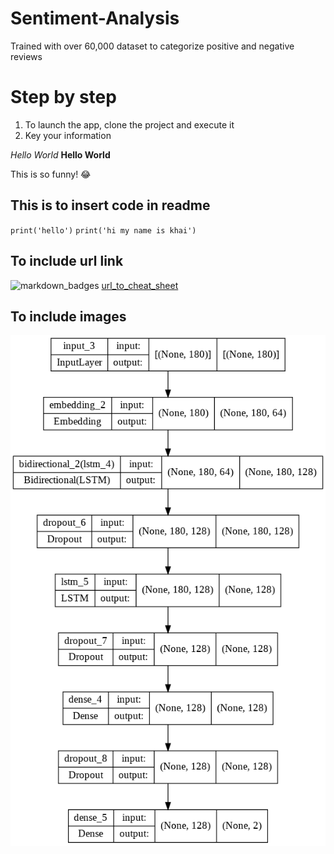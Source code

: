 # Sentiment-Analysis
 Trained with over 60,000 dataset to categorize positive and negative reviews

# Step by step
1) To launch the app, clone the project and execute it
2) Key your information

*Hello World*
**Hello World**

This is so funny! :joy:


## This is to insert code in readme
` print('hello') `
` print('hi my name is khai') `

## To include url link

![markdown_badges]('[https://rahuldkjain.github.io/gh-profile-readme-generator/](https://github.com/Ileriayo/markdown-badges)')
[url_to_cheat_sheet](https://rahuldkjain.github.io/gh-profile-readme-generator/)

## To include images
![model_architecture](static/model_plot.png)
